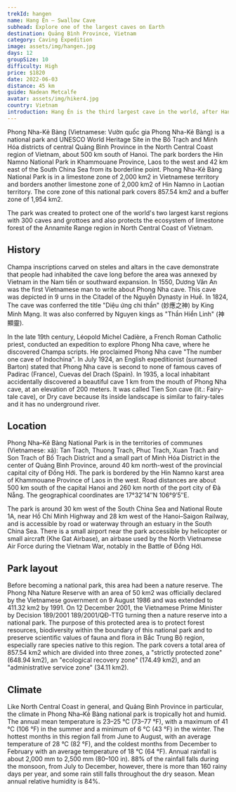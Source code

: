 ```yaml
---
trekId: hangen
name: Hang Én – Swallow Cave
subhead: Explore one of the largest caves on Earth
destination: Quảng Bình Province, Vietnam
category: Caving Expedition
image: assets/img/hangen.jpg
days: 12
groupSize: 10
difficulty: High
price: $1820
date: 2022-06-03
distance: 45 km
guide: Nadean Metcalfe
avatar: assets/img/hiker4.jpg
country: Vietnam
introduction: Hang Én is the third largest cave in the world, after Hang Sơn Đoòng in the same national park, and Deer Cave in Malaysia. The cave has its own jungle, waters, beach, and climate. There are three known entrances to Hang Én.
---
```


Phong Nha-Kẻ Bàng (Vietnamese: Vườn quốc gia Phong Nha-Kẻ Bàng) is a national park and UNESCO World Heritage Site in the Bố Trạch and Minh Hóa districts of central Quảng Bình Province in the North Central Coast region of Vietnam, about 500 km south of Hanoi. The park borders the Hin Namno National Park in Khammouane Province, Laos to the west and 42 km east of the South China Sea from its borderline point. Phong Nha-Kẻ Bàng National Park is in a limestone zone of 2,000 km2 in Vietnamese territory and borders another limestone zone of 2,000 km2 of Hin Namno in Laotian territory. The core zone of this national park covers 857.54 km2 and a buffer zone of 1,954 km2.

The park was created to protect one of the world's two largest karst regions with 300 caves and grottoes and also protects the ecosystem of limestone forest of the Annamite Range region in North Central Coast of Vietnam.

## History

Champa inscriptions carved on steles and altars in the cave demonstrate that people had inhabited the cave long before the area was annexed by Vietnam in the Nam tiến or southward expansion. In 1550, Dương Văn An was the first Vietnamese man to write about Phong Nha cave. This cave was depicted in 9 urns in the Citadel of the Nguyễn Dynasty in Huế. In 1824, The cave was conferred the title "Diệu ứng chi thần" (妙應之神) by King Minh Mạng. It was also conferred by Nguyen kings as "Thần Hiển Linh" (神顯靈).

In the late 19th century, Léopold Michel Cadière, a French Roman Catholic priest, conducted an expedition to explore Phong Nha cave, where he discovered Champa scripts. He proclaimed Phong Nha cave "The number one cave of Indochina". In July 1924, an English expeditionist (surnamed Barton) stated that Phong Nha cave is second to none of famous caves of Padirac (France), Cuevas del Drach (Spain). In 1935, a local inhabitant accidentally discovered a beautiful cave 1 km from the mouth of Phong Nha cave, at an elevation of 200 meters. It was called Tien Son cave (lit.: Fairy-tale cave), or Dry cave because its inside landscape is similar to fairy-tales and it has no underground river.

## Location

Phong Nha–Kẻ Bàng National Park is in the territories of communes (Vietnamese: xã): Tan Trach, Thuong Trach, Phuc Trach, Xuan Trach and Son Trach of Bố Trạch District and a small part of Minh Hóa District in the center of Quảng Bình Province, around 40 km north-west of the provincial capital city of Đồng Hới. The park is bordered by the Hin Namno karst area of Khammouane Province of Laos in the west. Road distances are about 500 km south of the capital Hanoi and 260 km north of the port city of Đà Nẵng. The geographical coordinates are 17°32′14″N 106°9′5″E.

The park is around 30 km west of the South China Sea and National Route 1A, near Hồ Chí Minh Highway and 28 km west of the Hanoi–Saigon Railway, and is accessible by road or waterway through an estuary in the South China Sea. There is a small airport near the park accessible by helicopter or small aircraft (Khe Gat Airbase), an airbase used by the North Vietnamese Air Force during the Vietnam War, notably in the Battle of Đồng Hới.

## Park layout

Before becoming a national park, this area had been a nature reserve. The Phong Nha Nature Reserve with an area of 50 km2 was officially declared by the Vietnamese government on 9 August 1986 and was extended to 411.32 km2 by 1991. On 12 December 2001, the Vietnamese Prime Minister by Decision 189/2001 189/2001/QĐ-TTG turning then a nature reserve into a national park. The purpose of this protected area is to protect forest resources, biodiversity within the boundary of this national park and to preserve scientific values of fauna and flora in Bắc Trung Bộ region, especially rare species native to this region. The park covers a total area of 857.54 km2 which are divided into three zones, a "strictly protected zone" (648.94 km2), an "ecological recovery zone" (174.49 km2), and an "administrative service zone" (34.11 km2).

## Climate

Like North Central Coast in general, and Quảng Bình Province in particular, the climate in Phong Nha–Kẻ Bàng national park is tropically hot and humid. The annual mean temperature is 23–25 °C (73–77 °F), with a maximum of 41 °C (106 °F) in the summer and a minimum of 6 °C (43 °F) in the winter. The hottest months in this region fall from June to August, with an average temperature of 28 °C (82 °F), and the coldest months from December to February with an average temperature of 18 °C (64 °F). Annual rainfall is about 2,000 mm to 2,500 mm (80–100 in). 88% of the rainfall falls during the monsoon, from July to December, however, there is more than 160 rainy days per year, and some rain still falls throughout the dry season. Mean annual relative humidity is 84%.
